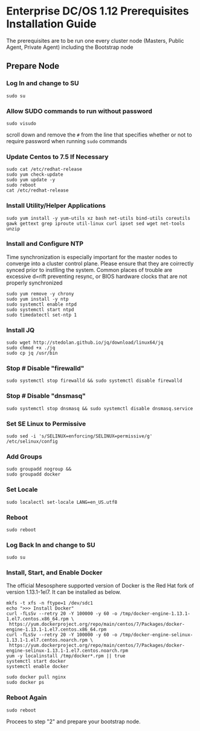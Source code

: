 # Enterprise DC/OS 1.12 Prerequisites Installation Guide

The prerequisites are to be run one every cluster node (Masters, Public Agent, Private Agent) including the Bootstrap node

## Prepare Node

### Log In and change to SU
```
sudo su
```

### Allow SUDO commands to run without password
```
sudo visudo
```
scroll down and remove the `#` from the line that specifies whether or not to require password when running `sudo` commands

### Update Centos to 7.5 If Necessary
```
sudo cat /etc/redhat-release
sudo yum check-update
sudo yum update -y
sudo reboot
cat /etc/redhat-release
```

### Install Utility/Helper Applications
```
sudo yum install -y yum-utils xz bash net-utils bind-utils coreutils gawk gettext grep iproute util-linux curl ipset sed wget net-tools unzip
```

### Install and Configure NTP
Time synchronization is especially important for the master nodes to converge into a cluster control plane.  Please ensure that they are coirrectly synced prior to instlling the system.  Common places of trouble are excessive d=rift preventing resync, or BIOS hardware clocks that are not properly synchronized
```
sudo yum remove -y chrony
sudo yum install -y ntp
sudo systemctl enable ntpd
sudo systemctl start ntpd
sudo timedatectl set-ntp 1
```

### Install JQ
```
sudo wget http://stedolan.github.io/jq/download/linux64/jq
sudo chmod +x ./jq
sudo cp jq /usr/bin
```

### Stop # Disable "firewalld"
```
sudo systemctl stop firewalld && sudo systemctl disable firewalld
```

### Stop # Disable "dnsmasq"
```
sudo systemctl stop dnsmasq && sudo systemctl disable dnsmasq.service
```

### Set SE Linux to Permissive
```
sudo sed -i 's/SELINUX=enforcing/SELINUX=permissive/g' /etc/selinux/config
```

### Add Groups
```
sudo groupadd nogroup &&
sudo groupadd docker
```

### Set Locale
```
sudo localectl set-locale LANG=en_US.utf8
```

### Reboot
```
sudo reboot
```

### Log Back In and change to SU
```
sudo su
```

### Install, Start, and Enable Docker

The official Mesosphere supported version of Docker is the Red Hat fork of version 1.13.1-1el7.  It can be installed as below.
```
mkfs -t xfs -n ftype=1 /dev/sdc1
echo ">>> Install Docker"
curl -fLsSv --retry 20 -Y 100000 -y 60 -o /tmp/docker-engine-1.13.1-1.el7.centos.x86_64.rpm \
 https://yum.dockerproject.org/repo/main/centos/7/Packages/docker-engine-1.13.1-1.el7.centos.x86_64.rpm
curl -fLsSv --retry 20 -Y 100000 -y 60 -o /tmp/docker-engine-selinux-1.13.1-1.el7.centos.noarch.rpm \
 https://yum.dockerproject.org/repo/main/centos/7/Packages/docker-engine-selinux-1.13.1-1.el7.centos.noarch.rpm
yum -y localinstall /tmp/docker*.rpm || true
systemctl start docker
systemctl enable docker

sudo docker pull nginx
sudo docker ps
```

### Reboot Again
```
sudo reboot
```
Procees to step "2" and prepare your bootstrap node.
